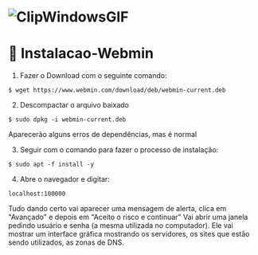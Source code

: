 # ![ClipWindowsGIF](https://github.com/user-attachments/assets/d89e53a8-fbe6-4f9a-a5a8-362b9c188c3f)
# 🚀 Instalacao-Webmin

1. Fazer o Download com o seguinte comando:
```
$ wget https://www.webmin.com/download/deb/webmin-current.deb
```
2. Descompactar o arquivo baixado
```
$ sudo dpkg -i webmin-current.deb
```
Aparecerão alguns erros de dependências, mas é normal

3. Seguir com o comando para fazer o processo de instalação:
```
$ sudo apt -f install -y
```
4. Abre o navegador e digitar:
```
localhost:100000
```
Tudo dando certo vai aparecer uma mensagem de alerta, clica em "Avançado" e depois em "Aceito o risco e continuar"
Vai abrir uma janela pedindo usuário e senha (a mesma utilizada no computador). 
Ele vai mostrar um interface gráfica mostrando os servidores, os sites que estão sendo utilizados, as zonas de DNS.

